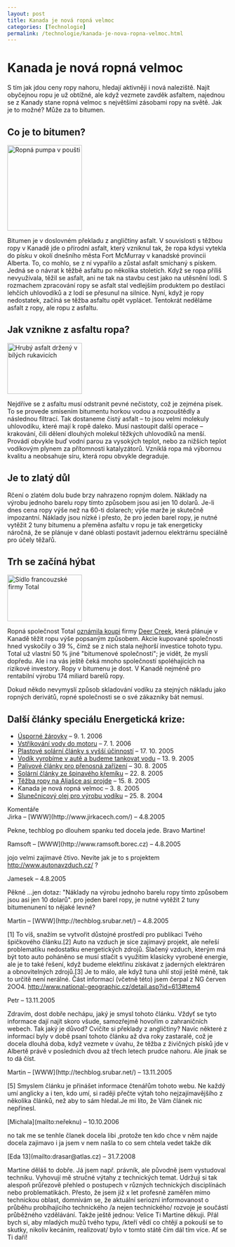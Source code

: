 ```yaml
---
layout: post
title: Kanada je nová ropná velmoc
categories: [Technologie]
permalink: /technologie/kanada-je-nova-ropna-velmoc.html
---
```

# Kanada je nová ropná velmoc

S tím jak jdou ceny ropy nahoru, hledají aktivněji i nová naleziště. Najít obyčejnou ropu je už obtížné, ale když vezmete zavděk asfaltem, najednou se z Kanady stane ropná velmoc s největšími zásobami ropy na světě. Jak je to možné? Může za to bitumen.

## Co je to bitumen?

<div class="obry"><div class="leftbox"><img alt="Ropná pumpa v poušti" height="195" src="http://techblog.srubar.net/images/ropna-pumpa-v-pousti.jpg" width="170"/></div></div> 

Bitumen je v doslovném překladu z angličtiny asfalt. V souvislosti s těžbou ropy v Kanadě jde o přírodní asfalt, který vzniknul tak, že ropa kdysi vytekla do písku v okolí dnešního města Fort McMurray v kanadské provincii Alberta. To, co mohlo, se z ní vypařilo a zůstal asfalt smíchaný s pískem. Jedná se o návrat k těžbě asfaltu po několika stoletích. Když se ropa příliš nevyužívala, těžil se asfalt, ani ne tak na stavbu cest jako na utěsnění lodí. S rozmachem zpracování ropy se asfalt stal vedlejším produktem po destilaci lehčích uhlovodíků a z lodí se přesunul na silnice. Nyní, když je ropy nedostatek, začíná se těžba asfaltu opět vyplácet. Tentokrát neděláme asfalt z ropy, ale ropu z asfaltu.

## Jak vznikne z asfaltu ropa?

<div class="obry"><div class="leftbox"><img alt="Hrubý asfalt držený v bílých rukavicích" height="116" src="http://techblog.srubar.net/images/asfalt-v-rukavicich.jpg" width="170"/></div></div> 

Nejdříve se z asfaltu musí odstranit pevné nečistoty, což je zejména písek. To se provede smísením bitumentu horkou vodou a rozpouštědly a následnou filtrací. Tak dostaneme čistý asfalt – to jsou velmi molekuly uhlovodíku, které mají k ropě daleko. Musí nastoupit další operace – krakování, čili dělení dlouhých molekul těžkých uhlovodíků na menší. Provádí obvykle buď vodní parou za vysokých teplot, nebo za nižších teplot vodíkovým plynem za přítomnosti katalyzátorů. Vzniklá ropa má výbornou kvalitu a neobsahuje síru, která ropu obvykle degraduje.

## Je to zlatý důl

Rčení o zlatém dolu bude brzy nahrazeno ropným dolem. Náklady na výrobu jednoho barelu ropy tímto způsobem jsou asi jen 10 dolarů. Je-li dnes cena ropy výše než na 60-ti dolarech; výše marže je skutečně impozantní. Náklady jsou nízké i přesto, že pro jeden barel ropy, je nutné vytěžit 2 tuny bitumenu a přeměna asfaltu v ropu je tak energeticky náročná, že se plánuje v dané oblasti postavit jadernou elektrárnu speciálně pro účely těžařů.

## Trh se začíná hýbat

<div class="obry"><div class="leftbox"><img alt="Sídlo francouzské firmy Total" height="106" src="http://techblog.srubar.net/images/sidlo-firmy-total.jpg" width="170"/></div></div> 

Ropná společnost Total [oznámila koupi](http://news.yahoo.com/news?tmpl=story&u=/cpress/20050802/ca_pr_on_bu/deer_creek_2) firmy [Deer Creek](http://www.deercreekenergy.com/), která plánuje v Kanadě těžit ropu výše popsaným způsobem. Akcie kupované společnosti hned vyskočily o 39 %, čímž se z nich stala nejhorší investice tohoto typu. Total už vlastní 50 % jiné "bitumenové společnosti"; je vidět, že myslí dopředu. Ale i na vás ještě čeká mnoho společností spoléhajících na rizikové investory. Ropy v bitumenu je dost. V Kanadě nejméně pro rentabilní výrobu 174 miliard barelů ropy.

Dokud někdo nevymyslí způsob skladování vodíku za stejných nákladu jako ropných derivátů, ropné společnosti se o své zákazníky bát nemusí.

## Další články speciálu Energetická krize:

  * [Úsporné žárovky](http://www.techblog.cz/veda/usporne-zarovky.html) – 9. 1. 2006
  * [Vstřikování vody do motoru](http://www.techblog.cz/technologie/vstrikovani-vody-do-motoru.html) – 7. 1. 2006
  * [Plastové solární články s vyšší účinností](http://www.techblog.cz/technologie/plastove-solarni-clanky-s-vyssi-ucinnosti.html) – 17. 10. 2005
  * [Vodík vyrobíme v autě a budeme tankovat vodu](http://www.techblog.cz/technologie/vodik-vyrobime-v-aute-a-budeme-tankovat-vodu.html) – 13. 9. 2005
  * [Palivové články pro přenosná zařízení](http://www.techblog.cz/technologie/palivove-clanky-pro-prenosna-zarizeni.html) – 30. 8. 2005
  * [Solární články ze špinavého křemíku](http://www.techblog.cz/technologie/solarni-clanky-ze-spinaveho-kremiku.html) – 22. 8. 2005
  * [Těžba ropy na Aljašce asi projde](http://www.techblog.cz/technologie/tezba-ropy-na-aljasce-asi-projde.html) – 15. 8. 2005
  * Kanada je nová ropná velmoc – 3. 8. 2005
  * [Slunečnicový olej pro výrobu vodíku](http://www.techblog.cz/technologie/slunecnicovy-olej-pro-vyrobu-vodiku.html) – 25. 8. 2004




<section id='comments-section'>
<div class='commentsheader'>Komentáře</div>        
<div class='comment-item-header' markdown=1>
Jirka &ndash; [WWW](http://www.jirkacech.com/) &ndash; 4.8.2005
</div>

Pekne, techblog po dlouhem spanku ted docela jede. Bravo Martine!

<div class='comment-item-header' markdown=1>
Ramsoft &ndash; [WWW](http://www.ramsoft.borec.cz) &ndash; 4.8.2005
</div>

jojo velmi zajímavé čtivo. Nevíte jak je to s projektem http://www.autonavzduch.cz/ ?

<div class='comment-item-header' markdown=1>
Jamesek  &ndash; 4.8.2005
</div>

Pěkné ...jen dotaz: "Náklady na výrobu jednoho barelu ropy tímto způsobem jsou asi jen 10 dolarů". pro jeden barel ropy, je nutné vytěžit 2 tuny bitumenunení to nějaké levné?

<div class='comment-item-header' markdown=1>
Martin &ndash; [WWW](http://techblog.srubar.net/) &ndash; 4.8.2005
</div>

[1] To víš, snažím se vytvořit důstojné prostředí pro publikaci Tvého špičkového článku.[2] Auto na vzduch je sice zajímavý projekt, ale neřeší problematiku nedostatku energetických zdrojů. Slačený vzduch, kterým má být toto auto poháněno se musí stlačit s využitím klasicky vyrobené energie, ale je to také řešení, když budeme elektřinu získávat z jaderných elektráren a obnovitelných zdrojů.[3] Je to málo, ale když tuna uhlí stojí ještě méně, tak to určitě není nerálné. Část informací (včetně této) jsem čerpal z NG červen 2OO4. http://www.national-geographic.cz/detail.asp?id=613#tem4

<div class='comment-item-header' markdown=1>
Petr  &ndash; 13.11.2005
</div>

Zdravím, dost dobře nechápu, jaký je smysl tohoto článku. Vždyť se tyto informace dají najít skoro všude, samozřejmě hovořím o zahraničních webech. Tak jaký je důvod? Cvičíte si překlady z angličtiny? Navíc některé z informací byly v době psaní tohoto článku až dva roky zastaralé, což je docela dlouhá doba, když vezmete v úvahu, že těžba z živičných písků jde v Albertě právě v posledních dvou až třech letech prudce nahoru. Ale jinak se to dá číst.

<div class='comment-item-header' markdown=1>
Martin &ndash; [WWW](http://techblog.srubar.net/) &ndash; 13.11.2005
</div>

[5] Smyslem článku je přinášet informace čtenářům tohoto webu. Ne každý umí anglicky a i ten, kdo umí, si raději přečte výtah toho nejzajímavějšího z několika článků, než aby to sám hledal.Je mi líto, že Vám článek nic nepřinesl.

<div class='comment-item-header' markdown=1>
[Michala](mailto:neřeknu)  &ndash; 10.10.2006
</div>

no tak me se tenhle članek docela libi ,protože ten kdo chce v něm najde docela zajimavo i ja jsem v nem našla to co sem chtela vedet takže dik

<div class='comment-item-header' markdown=1>
[Eda 13](mailto:drasar@atlas.cz)  &ndash; 31.7.2008
</div>

Martine děláš to dobře. Já jsem např. právník, ale původně jsem vystudoval techniku. Vyhovují mě stručné výtahy z technických temat. Udržuji si tak alespoň průřezově přehled o postupech v různých technických disciplínách nebo problematikách. Přesto, že jsem již x let profesně zaměřen mimo technickou oblast, domnívám se, že aktuální seriozní informovanost o průběhu probíhajícího technického /a nejen technického/ rozvoje je součástí průběžného vzdělávání. Takže ještě jednou: Velice Ti Martine děkuji. Přál bych si, aby mladých mužů tvého typu, /kteří vědí co chtějí a pokouší se to skutky, nikoliv kecáním, realizovat/ bylo v tomto státě čím dál tím více. Ať se Ti daří!

</section>